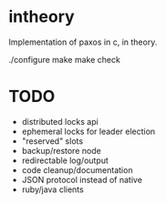 intheory
========

Implementation of paxos in c, in theory.

./configure
make
make check

TODO
====
- distributed locks api
- ephemeral locks for leader election
- "reserved" slots
- backup/restore node
- redirectable log/output
- code cleanup/documentation
- JSON protocol instead of native
- ruby/java clients
 